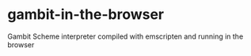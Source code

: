 gambit-in-the-browser
=====================

Gambit Scheme interpreter compiled with emscripten and running in the browser
